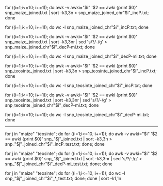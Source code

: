 for ((i=1;i<=10; i+=1)); do awk -v awki="$i" '$2 == awki {print $0}' snp_maize_joined.txt | sort -k3,3n > snp_maize_joined_chr"$i"_incP.txt; done

for ((i=1;i<=10; i+=1)); do wc -l snp_maize_joined_chr"$i"_incP.txt; done


for ((i=1;i<=10; i+=1)); do awk -v awki="$i" '$2 == awki {print $0}' snp_maize_joined.txt | sort -k3,3nr | sed 's/?/-/g' > snp_maize_joined_chr"$i"_decP-mi.txt; done

for ((i=1;i<=10; i+=1)); do wc -l snp_maize_joined_chr"$i"_decP-mi.txt; done


for ((i=1;i<=10; i+=1)); do awk -v awki="$i" '$2 == awki {print $0}' snp_teosinte_joined.txt | sort -k3,3n > snp_teosinte_joined_chr"$i"_incP.txt; done

for ((i=1;i<=10; i+=1)); do wc -l snp_teosinte_joined_chr"$i"_incP.txt; done


for ((i=1;i<=10; i+=1)); do awk -v awki="$i" '$2 == awki {print $0}' snp_teosinte_joined.txt | sort -k3,3nr | sed 's/?/-/g' > snp_teosinte_joined_chr"$i"_decP-mi.txt; done

for ((i=1;i<=10; i+=1)); do wc -l snp_teosinte_joined_chr"$i"_decP-mi.txt; done


----------

for j in "maize" "teosinte"; do for ((i=1;i<=10; i+=1)); do awk -v awki="$i" '$2 == awki {print $0}' snp_"$j"_joined.txt | sort -k3,3n > snp_"$j"_joined_chr"$i"_incP_test.txt; done; done 

for j in "maize" "teosinte"; do for ((i=1;i<=10; i+=1)); do awk -v awki="$i" '$2 == awki {print $0}' snp_"$j"_joined.txt | sort -k3,3nr | sed 's/?/-/g' > snp_"$j"_joined_chr"$i"_decP-mi_test.txt; done; done 

for j in "maize" "teosinte"; do for ((i=1;i<=10; i+=1)); do wc -l snp_"$j"_joined_chr"$i"_*_test.txt; done; done | sort -k1,1n